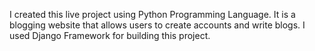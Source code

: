 I created this live project using Python Programming Language. It is a blogging website that allows users to create accounts and write blogs. I used Django Framework for building this project.
